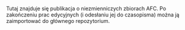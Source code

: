 Tutaj znajduje się publikacja o niezmienniczych zbiorach AFC. Po zakończeniu prac edycyjnych 
(i odesłaniu jej do czasopisma) można ją zaimportować do głównego repozytorium.
